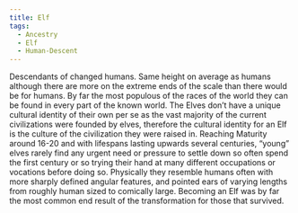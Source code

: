 ```yaml
---
title: Elf
tags:
  - Ancestry
  - Elf
  - Human-Descent
---
```


Descendants of changed humans. Same height on average as humans although there are more on the extreme ends of the scale than there would be for humans. By far the most populous of the races of the world they can be found in every part of the known world. The Elves don’t have a unique cultural identity of their own per se as the vast majority of the current civilizations were founded by elves, therefore the cultural identity for an Elf is the culture of the civilization they were raised in. Reaching Maturity around 16-20 and with lifespans lasting upwards several centuries, “young” elves rarely find any urgent need or pressure to settle down so often spend the first century or so trying their hand at many different occupations or vocations before doing so. Physically they resemble humans often with more sharply defined angular features, and pointed ears of varying lengths from roughly human sized to comically large. Becoming an Elf was by far the most common end result of the transformation for those that survived.